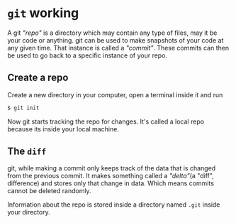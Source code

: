 # `git` working

A git _"repo"_ is a directory which may contain any type of files, may it be
your code or anything. git can be used to make snapshots of your code at any
given time. That instance is called a _"commit"_. These commits can then be used
to go back to a specific instance of your repo.


## Create a repo

Create a new directory in your computer, open a terminal inside it and run

``` bash
$ git init
```

Now git starts tracking the repo for changes. It's called a local repo because
its inside your local machine.


## The `diff`

git, while making a commit only keeps track of the data that is changed from the
previous commit. It makes something called a _"delta"_(a "diff", difference) and
stores only that change in data. Which means commits cannot be deleted randomly.

Information about the repo is stored inside a directory named `.git` inside your
directory.
